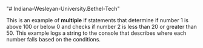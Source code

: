 "# Indiana-Wesleyan-University.Bethel-Tech" 


This is an example of <b>multiple</b> if statements that determine if number 1 is above 100 or below 0 and checks if number 2 is less than 20 or greater than 50. This example logs a string to the console that describes where each number falls based on the conditions.
